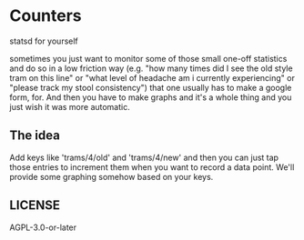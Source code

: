 # Counters

statsd for yourself

sometimes you just want to monitor some of those small one-off statistics and do so in a low friction way (e.g. "how many times did I see the old style tram on this line" or "what level of headache am i currently experiencing" or "please track my stool consistency") that one usually has to make a google form, for. And then you have to make graphs and it's a whole thing and you just wish it was more automatic.

## The idea

Add keys like 'trams/4/old' and 'trams/4/new' and then you can just tap those entries to increment them when you want to record a data point. We'll provide some graphing somehow based on your keys.

## LICENSE

AGPL-3.0-or-later

